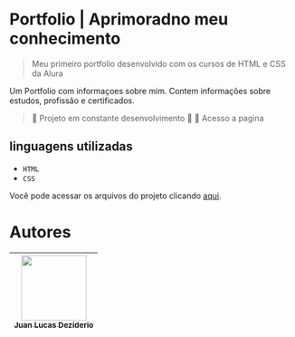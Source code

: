 # Portfolio | Aprimoradno meu conhecimento
> Meu  primeiro portfolio desenvolvido com os cursos de HTML e CSS da Alura

Um Portfolio com informaçoes sobre mim.
Contem informações sobre estudos, profissão e certificados.

> 🚧 Projeto em constante desenvolvimento 🚧
> 🔗 Acesso a pagina 

## linguagens utilizadas
- ``HTML``
- ``CSS``

Você pode acessar os arquivos do projeto clicando [aqui](https://github.com/jldeziderio/portfolio.git).

# Autores

| [<img src="https://avatars.githubusercontent.com/u/121065253?v=4" width=115><br><sub>Juan Lucas Deziderio</sub>](https://github.com/jldeziderio) |
| :---: |

